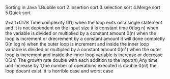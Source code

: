 Sorting in Java
1.Bubble sort
2.Insertion sort
3.selection sort
4.Merge sort
5.Quick sort


2=alt+0178
Time complexity 
0(1) when the loop exits on a single statement and it is not dependent on the input size it is constant time
0(log n) when the variable is divided or multiplied by a constant amount 
0(n) when the loop is increment or drecrement by a constant amount it will done completly 
0(n log n) when the outer loop is increment and inside the inner loop variable is divided or multipled by a constant amount
0(n²) when the outer loop is increment and inside the inner loop variable is increase or decrease
0(2n) The growth rate double with each addition to the input(n),Any time unit increase by 1,the number of operations executed is double
0(n!) the loop doesnt exist. it is horrible case and worst case
